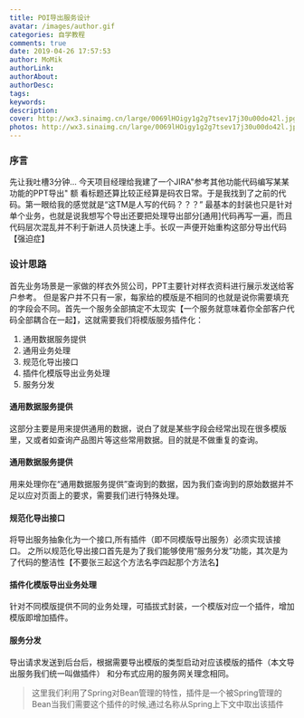 ```yaml
---
title: POI导出服务设计
avatar: /images/author.gif
categories: 自学教程
comments: true
date: 2019-04-26 17:57:53
author: MoMik
authorLink:
authorAbout:
authorDesc:
tags:
keywords:
description:
cover: http://wx3.sinaimg.cn/large/0069lHOigy1g2g7tsev17j30u00do42l.jpg
photos: http://wx3.sinaimg.cn/large/0069lHOigy1g2g7tsev17j30u00do42l.jpg
---
```


### 序言
先让我吐槽3分钟...
今天项目经理给我建了一个JIRA"参考其他功能代码编写某某功能的PPT导出" 额 看标题还算比较正经算是码农日常。于是我找到了之前的代码。第一眼给我的感觉就是“这TM是人写的代码？？？” 最基本的封装也只是针对单个业务，也就是说我想写个导出还要把处理导出部分[通用]代码再写一遍，而且代码层次混乱并不利于新进人员快速上手。长叹一声便开始重构这部分导出代码【强迫症】
### 设计思路
首先业务场景是一家做的样衣外贸公司，PPT主要针对样衣资料进行展示发送给客户参考。
但是客户并不只有一家，每家给的模版是不相同的也就是说你需要填充的字段会不同。首先一个服务全部搞定不太现实【一个服务就意味着你全部客户代码全部耦合在一起】，这就需要我们将模版服务插件化：

1. 通用数据服务提供
2. 通用业务处理
3. 规范化导出接口
4. 插件化模版导出业务处理
5. 服务分发


#### 通用数据服务提供
这部分主要是用来提供通用的数据，说白了就是某些字段会经常出现在很多模版里，又或者如查询产品图片等这些常用数据。目的就是不做重复的查询。

#### 通用数据服务提供
用来处理你在“通用数据服务提供”查询到的数据，因为我们查询到的原始数据并不足以应对页面上的要求，需要我们进行特殊处理。

#### 规范化导出接口
将导出服务抽象化为一个接口,所有插件（即不同模版导出服务）必须实现该接口。
之所以规范化导出接口首先是为了我们能够使用“服务分发”功能，其次是为了代码的整洁性【不要张三起这个方法名李四起那个方法名】

#### 插件化模版导出业务处理
针对不同模版提供不同的业务处理，可插拔式封装，一个模版对应一个插件，增加模版即增加插件。

#### 服务分发
导出请求发送到后台后，根据需要导出模版的类型启动对应该模版的插件（本文导出服务我们统一叫做插件）
和分布式应用的服务网关理念相同。

> 这里我们利用了Spring对Bean管理的特性，插件是一个被Spring管理的Bean当我们需要这个插件的时候,通过名称从Spring上下文中取出该插件